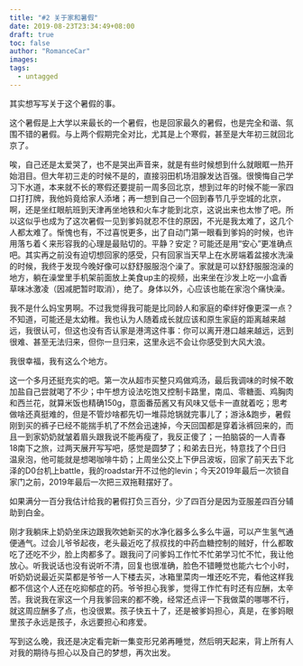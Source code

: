 ```yaml
---
title: "#2 关于家和暑假"
date: 2019-08-23T23:34:49+08:00
draft: true
toc: false
author: "RomanceCar"
images:
tags: 
  - untagged
---
```


其实想写写关于这个暑假的事。

这个暑假是上大学以来最长的一个暑假，也是回家最久的暑假，也是完全和谐、氛围不错的暑假。与上两个假期完全对比，尤其是上个寒假，甚至是大年初三就回北京了。

唉，自己还是太爱哭了，也不是哭出声音来，就是有些时候想到什么就眼眶一热开始泪目。但大年初三走的时候不是的，直接羽田机场泪腺发达百强。很懊悔自己学习下水道，本来就不长的寒假还要提前一周多回北京，想到过年的时候不能一家四口打打牌，我他妈竟给家人添堵；再一想到自己一个回到春节几乎空城的北京，啊，还是坐红眼航班到天津再坐地铁和火车才能到北京，这说出来也太惨了吧。所以这似乎也成为了这次暑假一见到爹妈就忍不住的原因，不光是我太难了，这几个人都太难了。惭愧也有，不过喜悦更多，出了自动门第一眼看到爹妈的时候，也许用落ち着く来形容我的心理是最贴切的。平静？安定？可能还是用“安心”更准确点吧。其实再之前没有迫切想回家的感受，只有回家当天早上在水房端着盆接水洗澡的时候，我终于发现今晚好像可以舒舒服服泡个澡了。家就是可以舒舒服服泡澡的地方，躺在澡堂里手机架前面放上美食up主的视频，出来坐在沙发上吃一小盒香草味冰激凌（因减肥暂时取消），绝了。身体以外，心应该也能在家泡个痛快澡。

我不是什么妈宝男啊。不过我觉得我可能是比同龄人和家庭的牵绊好像更深一点？不知道，可能还是太幼稚。我也认为人随着成长就应该和原生家庭的距离越来越远，我很认可，但这也没有否认家是港湾这件事：你可以离开港口越来越远，远到很难、甚至无法归来，但你一旦归来，这里永远不会让你感受到大风大浪。

我很幸福，我有这么个地方。

这一个多月还挺充实的吧。第一次从超市买整只鸡做鸡汤，最后我调味的时候不敢加盐自己尝就喝了不少；中午想方设法吃饱又控制卡路里，南瓜、零糖面、鸡胸肉和西兰花，就算米饭也精确150g，意面番茄酱又有风味又低卡一直就着吃；思考做啥还真挺难的，但是不管炒啥都先切一堆蒜炝锅就完事儿了；游泳&跑步，暑假刚到买的裤子已经不能揣手机了不然会迅速掉，今天回国都是穿着泳裤回来的，而且一到家奶奶就皱着眉头跟我说不能再瘦了，我反正傻了；一拍脑袋的一人青春18南下之旅，过两天展开写写吧，感觉是圆梦了；和弟去日光，特意找了个日归温泉泡，他可能就是想喝咖啡牛奶；上周坐公交上下伊吕波坂，回家了前天去下北泽的D0台机上battle，我的roadstar开不过他的levin；今天2019年最后一次锁自家门之前，2019年最后一次把三双拖鞋摆好了。

如果满分一百分我估计给我的暑假打负三百分，少了四百分是因为亚服差四百分辅助到白金。

刚才我躺床上奶奶坐床边跟我吹她新买的水净化器多么多么牛逼，可以产生氢气通便通气。过会儿爷爷起夜，老头最近吃了叔叔找的中药血糖控制的贼好，什么都敢吃了还吃不少，脸上肉都多了。跟我问了问爹妈工作忙不忙弟学习忙不忙，我让他放心。听我说话也没有说听不清，回复也很准确，脸色不错睡觉也能六七个小时，听奶奶说最近买菜都是爷爷一人下楼去买，冰箱里菜肉一堆还吃不完，看他这样我都不信这个人还在吃抑郁症的药。爷爷担心我爹，觉得工作忙有时还有应酬，太辛苦。我说我在家这一个月我爹回来的都不晚，经常还点评一下我做菜的哪哪不行，就这周应酬多了点，也没很累。孩子快五十了，还是被爹妈担心，真是，在爹妈眼里孩子永远是孩子，永远要担心和疼爱。

写到这么晚，我还是决定看完新一集变形兄弟再睡觉，然后明天起来，背上所有人对我的期待与担心以及自己的梦想，再次出发。